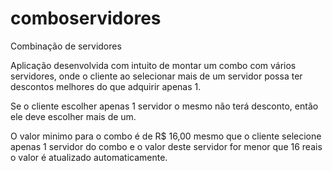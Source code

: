 # comboservidores
Combinação de servidores


Aplicação desenvolvida com intuito de montar um combo com vários servidores, onde o cliente ao selecionar mais de um servidor possa
ter descontos melhores do que adquirir apenas 1.

Se o cliente escolher apenas 1 servidor o mesmo não terá desconto, então ele deve escolher mais de um.

O valor minimo para o combo é de R$ 16,00 mesmo que o cliente selecione apenas 1 servidor do combo e o valor deste servidor for menor
que 16 reais o valor é atualizado automaticamente.
